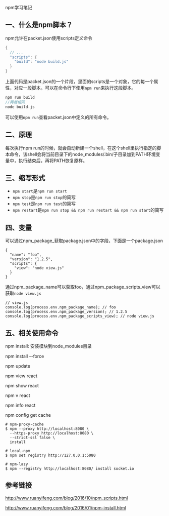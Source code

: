 npm学习笔记

## 一、什么是npm脚本？

npm允许在packet.json使用scripts定义命令

```c
{
  // ...
  "scripts": {
    "build": "node build.js"
  }
}
```

上面代码是packet.json的一个片段，里面的scripts是一个对象，它的每一个属性，对应一段脚本。可以在命令行下使用`npm run`来执行这段脚本。

```c
npm run build
//两者相同
node build.js
```

可以使用`npm run`查看packet.json中定义的所有命令。

## 二、原理

每次执行npm run的时候，就会自动新建一个shell，在这个shell里执行指定的脚本命令，该shell会将当前目录下的node_modules/.bin/子目录加到PATH环境变量中，执行结束后，再将PATH恢复原样。

## 三、缩写形式

- `npm start`是`npm run start`
- `npm stop`是`npm run stop`的简写
- `npm test`是`npm run test`的简写
- `npm restart`是`npm run stop && npm run restart && npm run start`的简写

## 四、变量

可以通过npm_package_获取package.json中的字段，下面是一个package.json

```
{
  "name": "foo", 
  "version": "1.2.5",
  "scripts": {
    "view": "node view.js"
  }
}
```

通过npm_package_name可以获取foo，通过npm_package_scripts_view可以获取`node view.js`

```
// view.js
console.log(process.env.npm_package_name); // foo
console.log(process.env.npm_package_version); // 1.2.5
console.log(process.env.npm_package_scripts_view); // node view.js
```

## 五、相关使用命令

npm install: 安装模块到node_modules目录

npm install --force

npm update

npm view react

npm show react

npm v react

npm info react

npm config get cache

```
# npm-proxy-cache
$ npm --proxy http://localhost:8080 \
  --https-proxy http://localhost:8080 \
  --strict-ssl false \
  install

# local-npm
$ npm set registry http://127.0.0.1:5080

# npm-lazy
$ npm --registry http://localhost:8080/ install socket.io
```

## 参考链接

http://www.ruanyifeng.com/blog/2016/10/npm_scripts.html

http://www.ruanyifeng.com/blog/2016/01/npm-install.html